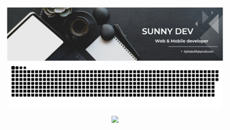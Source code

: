    <a href=#><img src="aboutme.png"></a>
   <a href=#><img src="contributions.svg"></a>
   <p align="center">
     <img src="https://capsule-render.vercel.app/api?type=waving&color=gradient&height=65&section=footer"/>
   </p>
